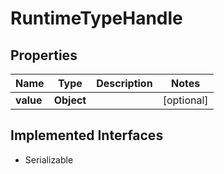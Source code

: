

# RuntimeTypeHandle

## Properties

Name | Type | Description | Notes
------------ | ------------- | ------------- | -------------
**value** | **Object** |  |  [optional]


## Implemented Interfaces

* Serializable



